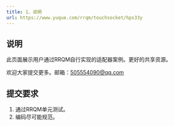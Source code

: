 ```yaml
---
title: 1、说明
url: https://www.yuque.com/rrqm/touchsocket/hps33y
---
```


<a name="xj93i"></a>

## 说明

此页面展示用户通过RRQM自行实现的适配器案例。更好的共享资源。

欢迎大家提交更多。邮箱：505554090@qq.com

<a name="KZUOs"></a>

## 提交要求

1. 通过RRQM单元测试。
2. 编码尽可能规范。

